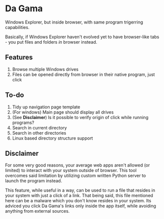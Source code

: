 # Da Gama

Windows Explorer, but inside browser, with same program trigerring capabilities.

Basically, if Windows Explorer haven't evolved yet to have browser-like tabs - you put files and folders *in* browser instead.

## Features

1. Browse multiple Windows drives
2. Files can be opened directly from browser in their native program, just click

## To-do

1. Tidy up navigation page template
2. (For windows) Main page should display all drives
3. (See **Disclaimer**) Is it possible to verify origin of click while running programs?
4. Search in current directory
5. Search in other directories
6. Linux based directory structure support

## Disclaimer

For some very good reasons, your average web apps aren't allowed (or limited) to interact with your system outside of browser. This tool overcomes said limitation by utilizing custom written Python server to launch the program instead.

This feature, while useful in a way, can be used to run a file that resides in your system with just a click of a link. That being said, this file mentioned here can be a malware which you don't know resides in your system. Its adviced you click Da Gama's links only inside the app itself, while avoiding anything from external sources.